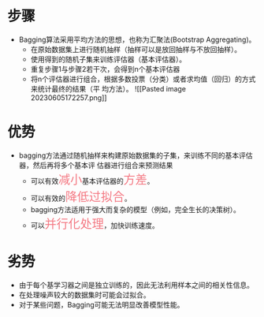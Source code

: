 # 步骤
- Bagging算法采用平均方法的思想，也称为汇聚法(Bootstrap Aggregating)。
	- 在原始数据集上进行随机抽样（抽样可以是放回抽样与不放回抽样）。
	- 使用得到的随机子集来训练评估器（基本评估器）。
	- 重复步骤1与步骤2若干次，会得到n个基本评估器
	- 将n个评估器进行组合，根据多数投票（分类）或者求均值（回归）的方式来统计最终的结果（平 均方法）。
![[Pasted image 20230605172257.png]]

# 优势
- bagging方法通过随机抽样来构建原始数据集的子集，来训练不同的基本评估器，然后再将多个基本评 估器进行组合来预测结果
	- 可以有效<font  color="#f47983"  size="5">减小</font>基本评估器的<font  color="#f47983"  size="5">方差</font>。
	- 可以有效的<font  color="#f47983"  size="5">降低过拟合</font>。
	- bagging方法适用于强大而复杂的模型（例如，完全生长的决策树）。
	- 可以<font  color="#f47983"  size="5">并行化处理</font>，加快训练速度。

# 劣势
- 由于每个基学习器之间是独立训练的，因此无法利用样本之间的相关性信息。
- 在处理噪声较大的数据集时可能会过拟合。
- 对于某些问题，Bagging可能无法明显改善模型性能。
